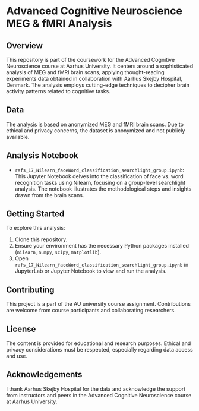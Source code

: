 # Advanced Cognitive Neuroscience MEG & fMRI Analysis

## Overview
This repository is part of the coursework for the Advanced Cognitive Neuroscience course at Aarhus University. It centers around a sophisticated analysis of MEG and fMRI brain scans, applying thought-reading experiments data obtained in collaboration with Aarhus Skejby Hospital, Denmark. The analysis employs cutting-edge techniques to decipher brain activity patterns related to cognitive tasks.

## Data
The analysis is based on anonymized MEG and fMRI brain scans. Due to ethical and privacy concerns, the dataset is anonymized and not publicly available. 

## Analysis Notebook
- `rafs_17_Nilearn_faceWord_classification_searchlight_group.ipynb`: This Jupyter Notebook delves into the classification of face vs. word recognition tasks using Nilearn, focusing on a group-level searchlight analysis. The notebook illustrates the methodological steps and insights drawn from the brain scans.

## Getting Started
To explore this analysis:
1. Clone this repository.
2. Ensure your environment has the necessary Python packages installed (`nilearn`, `numpy`, `scipy`, `matplotlib`).
3. Open `rafs_17_Nilearn_faceWord_classification_searchlight_group.ipynb` in JupyterLab or Jupyter Notebook to view and run the analysis.

## Contributing
This project is a part of the AU university course assignment. Contributions are welcome from course participants and collaborating researchers.

## License
The content is provided for educational and research purposes. Ethical and privacy considerations must be respected, especially regarding data access and use.

## Acknowledgements
I thank Aarhus Skejby Hospital for the data and acknowledge the support from instructors and peers in the Advanced Cognitive Neuroscience course at Aarhus University.
